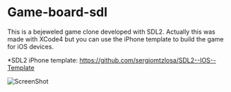 Game-board-sdl
==============

This is a bejeweled game clone developed with SDL2. Actually this was made with XCode4 but you can use the iPhone template to build the game for iOS devices.

 *SDL2 iPhone template: https://github.com/sergiomtzlosa/SDL2--IOS--Template

![ScreenShot](https://raw.github.com/sergiomtzlosa/game-board-sdl/master/screenshot.png)